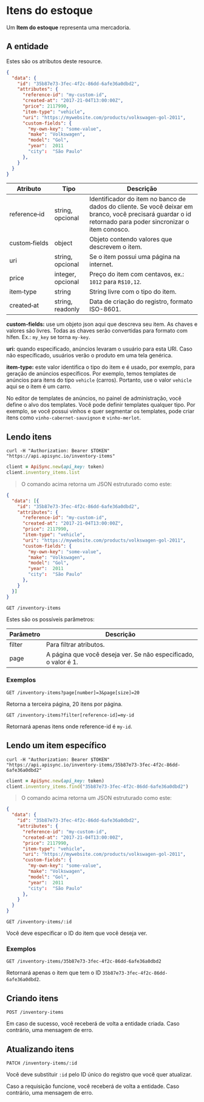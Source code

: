 # Itens do estoque

Um **Item do estoque** representa uma mercadoria.

## A entidade

Estes são os atributos deste resource.

```json
{
  "data": {
    "id": "35b87e73-3fec-4f2c-86dd-6afe36a0dbd2",
    "attributes": {
      "reference-id": "my-custom-id",
      "created-at": "2017-21-04T13:00:00Z",
      "price": 2117990,
      "item-type": "vehicle",
      "uri": "https://mywebsite.com/products/volkswagen-gol-2011",
      "custom-fields": {
        "my-own-key": "some-value",
        "make": "Volkswagen",
        "model": "Gol",
        "year":  2011
        "city":  "São Paulo"
      },
    }
  }
}
```

Atributo            | Tipo    | Descrição
------------------- | ------- | -----------
reference&#8209;id  | string, opcional | Identificador do item no banco de dados do cliente. Se você deixar em branco, você precisará guardar o id retornado para poder sincronizar o item conosco.
custom&#8209;fields | object  | Objeto contendo valores que descrevem o item.
uri                 | string, opcional | Se o item possui uma página na internet.
price               | integer, opcional | Preço do item com centavos, ex.: `1012` para `R$10,12`.
item&#8209;type     | string  | String livre com o tipo do item.
created&#8209;at    | string, readonly  | Data de criação do registro, formato ISO-8601.

**custom-fields:** use um objeto json aqui que descreva seu item. As chaves e
valores são livres. Todas as chaves serão convertidas para formato com hífen.
Ex.: `my_key` se torna `my-key`.

**uri:** quando especificado, anúncios levaram o usuário para esta URI. Caso não
específicado, usuários verão o produto em uma tela genérica.

**item-type:** este valor identifica o tipo do item e é usado, por exemplo,
para geração de anúncios específicos. Por exemplo,
temos templates de anúncios para itens do tipo `vehicle` (carros).
Portanto, use o valor `vehicle` aqui se o item é um carro.

No editor de templates de anúncios, no painel de administração, você define o
alvo dos templates. Você pode definir templates qualquer tipo. Por exemplo,
se você possui vinhos e quer segmentar os templates, pode criar itens como
`vinho-cabernet-sauvignon` e `vinho-merlot`.

## Lendo itens

```shell
curl -H "Authorization: Bearer $TOKEN" "https://api.apisync.io/inventory-items"
```

```ruby
client = ApiSync.new(api_key: token)
client.inventory_items.list
```

> O comando acima retorna um JSON estruturado como este:

```json
{
  "data": [{
    "id": "35b87e73-3fec-4f2c-86dd-6afe36a0dbd2",
    "attributes": {
      "reference-id": "my-custom-id",
      "created-at": "2017-21-04T13:00:00Z",
      "price": 2117990,
      "item-type": "vehicle",
      "uri": "https://mywebsite.com/products/volkswagen-gol-2011",
      "custom-fields": {
        "my-own-key": "some-value",
        "make": "Volkswagen",
        "model": "Gol",
        "year":  2011
        "city":  "São Paulo"
      },
    }
  }]
}
```

`GET /inventory-items`

Estes são os possíveis parâmetros:

Parâmetro | Descrição
--------- | -----------
filter    | Para filtrar atributos.
page      | A página que você deseja ver. Se não especificado, o valor é 1.

### Exemplos

`GET /inventory-items?page[number]=3&page[size]=20`

Retorna a terceira página, 20 itens por página.

`GET /inventory-items?filter[reference-id]=my-id`

Retornará apenas itens onde reference-id é `my-id`.

## Lendo um item específico

```shell
curl -H "Authorization: Bearer $TOKEN" "https://api.apisync.io/inventory-items/35b87e73-3fec-4f2c-86dd-6afe36a0dbd2"
```

```ruby
client = ApiSync.new(api_key: token)
client.inventory_items.find("35b87e73-3fec-4f2c-86dd-6afe36a0dbd2")
```

> O comando acima retorna um JSON estruturado como este:

```json
{
  "data": {
    "id": "35b87e73-3fec-4f2c-86dd-6afe36a0dbd2",
    "attributes": {
      "reference-id": "my-custom-id",
      "created-at": "2017-21-04T13:00:00Z",
      "price": 2117990,
      "item-type": "vehicle",
      "uri": "https://mywebsite.com/products/volkswagen-gol-2011",
      "custom-fields": {
        "my-own-key": "some-value",
        "make": "Volkswagen",
        "model": "Gol",
        "year":  2011
        "city":  "São Paulo"
      },
    }
  }
}
```

`GET /inventory-items/:id`

Você deve especificar o ID do item que você deseja ver.

### Exemplos

`GET /inventory-items/35b87e73-3fec-4f2c-86dd-6afe36a0dbd2`

Retornará apenas o item que tem o ID `35b87e73-3fec-4f2c-86dd-6afe36a0dbd2`.

## Criando itens

`POST /inventory-items`

Em caso de sucesso, você receberá de volta a entidade criada. Caso contrário,
uma mensagem de erro.

## Atualizando itens

`PATCH /inventory-items/:id`

Você deve substituir `:id` pelo ID único do registro que você quer
atualizar.

Caso a requisição funcione, você receberá de volta a entidade. Caso contrário,
uma mensagem de erro.
